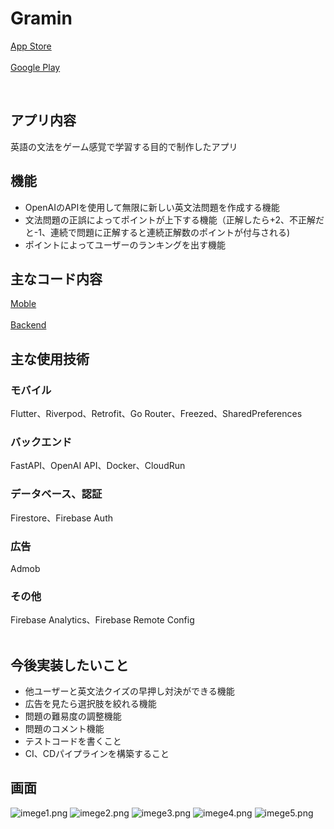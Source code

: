 # Gramin
[App Store](https://apps.apple.com/jp/app/gramin-%E3%82%B2%E3%83%BC%E3%83%A0%E6%84%9F%E8%A6%9A%E3%81%A7%E8%8B%B1%E8%AA%9E%E3%81%AE%E6%96%87%E6%B3%95%E3%82%92%E5%8B%89%E5%BC%B7%E3%81%A7%E3%81%8D%E3%82%8B/id6499072709)
<br><br>
[Google Play](https://play.google.com/store/apps/details?id=app.yskuem.gramin)

<br>

## アプリ内容
英語の文法をゲーム感覚で学習する目的で制作したアプリ
<br>

## 機能
- OpenAIのAPIを使用して無限に新しい英文法問題を作成する機能
- 文法問題の正誤によってポイントが上下する機能（正解したら+2、不正解だと-1、連続で問題に正解すると連続正解数のポイントが付与される)
- ポイントによってユーザーのランキングを出す機能

## 主なコード内容
[Moble](https://github.com/yskuem/Gramin/tree/main/client/mobile/lib)
<br><br>
[Backend](https://github.com/yskuem/Gramin/tree/main/server)
<br>

## 主な使用技術
### モバイル
Flutter、Riverpod、Retrofit、Go Router、Freezed、SharedPreferences
<br>
### バックエンド
FastAPI、OpenAI API、Docker、CloudRun
<br>
### データベース、認証
Firestore、Firebase Auth
<br>
### 広告
Admob
<br>
### その他
Firebase Analytics、Firebase Remote Config
<br>
<br>
## 今後実装したいこと
- 他ユーザーと英文法クイズの早押し対決ができる機能
- 広告を見たら選択肢を絞れる機能
- 問題の難易度の調整機能
- 問題のコメント機能
- テストコードを書くこと
- CI、CDパイプラインを構築すること

## 画面

![imege1.png](./doc/images/image1.png)
![imege2.png](./doc/images/image2.png)
![imege3.png](./doc/images/image3.png)
![imege4.png](./doc/images/image4.png)
![imege5.png](./doc/images/image5.png)







